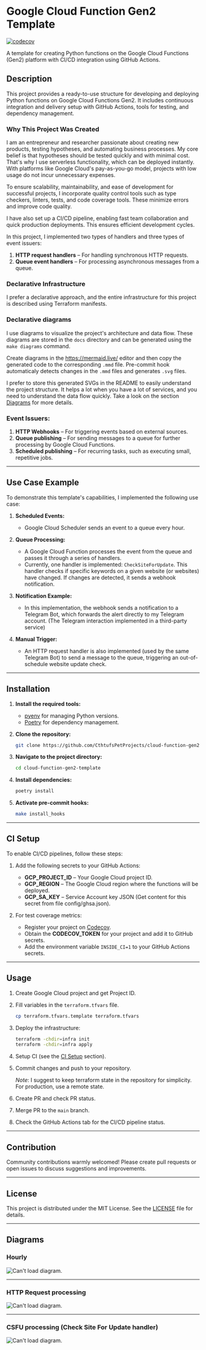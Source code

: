 # Google Cloud Function Gen2 Template
[![codecov](https://codecov.io/github/CthtufsPetProjects/google-cloud-function-gen2-template/branch/main/graph/badge.svg?token=feLHCIidDN)](https://codecov.io/github/CthtufsPetProjects/google-cloud-function-gen2-template)

A template for creating Python functions on the Google Cloud Functions (Gen2) platform with CI/CD integration using GitHub Actions.

## Description

This project provides a ready-to-use structure for developing and deploying Python functions on Google Cloud Functions Gen2. It includes continuous integration and delivery setup with GitHub Actions, tools for testing, and dependency management.

### Why This Project Was Created

I am an entrepreneur and researcher passionate about creating new products, testing hypotheses, and automating business processes. My core belief is that hypotheses should be tested quickly and with minimal cost. That's why I use serverless functionality, which can be deployed instantly. With platforms like Google Cloud's pay-as-you-go model, projects with low usage do not incur unnecessary expenses.

To ensure scalability, maintainability, and ease of development for successful projects, I incorporate quality control tools such as type checkers, linters, tests, and code coverage tools. These minimize errors and improve code quality.

I have also set up a CI/CD pipeline, enabling fast team collaboration and quick production deployments. This ensures efficient development cycles.

In this project, I implemented two types of handlers and three types of event issuers:
1. **HTTP request handlers** – For handling synchronous HTTP requests.
2. **Queue event handlers** – For processing asynchronous messages from a queue.

### Declarative Infrastructure

I prefer a declarative approach, and the entire infrastructure for this project is described using Terraform manifests.

### Declarative diagrams

I use diagrams to visualize the project's architecture and data flow. These diagrams are stored in the `docs` directory and can be generated using the `make diagrams` command.

Create diagrams in the https://mermaid.live/ editor and then copy the generated code to the corresponding `.mmd` file.
Pre-commit hook automaticaly detects changes in the `.mmd` files and generates `.svg` files.

I prefer to store this generated SVGs in the README to easily understand the project structure. It helps a lot when you have a lot of services, and you need to understand the data flow quickly.
Take a look on the section [Diagrams](#diagrams) for more details.

### Event Issuers:
1. **HTTP Webhooks** – For triggering events based on external sources.
2. **Queue publishing** – For sending messages to a queue for further processing by Google Cloud Functions.
3. **Scheduled publishing** – For recurring tasks, such as executing small, repetitive jobs.

---

## Use Case Example

To demonstrate this template's capabilities, I implemented the following use case:

1. **Scheduled Events:**
   - Google Cloud Scheduler sends an event to a queue every hour.

2. **Queue Processing:**
   - A Google Cloud Function processes the event from the queue and passes it through a series of handlers.
   - Currently, one handler is implemented: `CheckSiteForUpdate`. This handler checks if specific keywords on a given website (or websites) have changed. If changes are detected, it sends a webhook notification.

3. **Notification Example:**
   - In this implementation, the webhook sends a notification to a Telegram Bot, which forwards the alert directly to my Telegram account. (The Telegram interaction implemented in a third-party service)

4. **Manual Trigger:**
   - An HTTP request handler is also implemented (used by the same Telegram Bot) to send a message to the queue, triggering an out-of-schedule website update check.

---

## Installation

1. **Install the required tools:**
   - [pyenv](https://github.com/pyenv/pyenv) for managing Python versions.
   - [Poetry](https://python-poetry.org/) for dependency management.

2. **Clone the repository:**
   ```bash
   git clone https://github.com/CthtufsPetProjects/cloud-function-gen2-template.git
   ```

3. **Navigate to the project directory:**
   ```bash
   cd cloud-function-gen2-template
   ```

4. **Install dependencies:**
   ```bash
   poetry install
   ```

5. **Activate pre-commit hooks:**
   ```bash
   make install_hooks
   ```

---

## CI Setup

To enable CI/CD pipelines, follow these steps:

1. Add the following secrets to your GitHub Actions:
   - **GCP_PROJECT_ID** – Your Google Cloud project ID.
   - **GCP_REGION** – The Google Cloud region where the functions will be deployed.
   - **GCP_SA_KEY** – Service Account key JSON (Get content for this secret from file config/ghsa.json).

2. For test coverage metrics:
   - Register your project on [Codecov](https://app.codecov.io/).
   - Obtain the **CODECOV_TOKEN** for your project and add it to GitHub secrets.
   - Add the environment variable `INSIDE_CI=1` to your GitHub Actions secrets.

---

## Usage
1. Create Google Cloud project and get Project ID.
1. Fill variables in the `terraform.tfvars` file.
   ```bash
   cp terraform.tfvars.template terraform.tfvars
   ```
1. Deploy the infrastructure:
   ```bash
   terraform -chdir=infra init
   terraform -chdir=infra apply
   ```
1. Setup CI (see the [CI Setup](#ci-setup) section).
1. Commit changes and push to your repository.

   *Note*: I suggest to keep terraform state in the repository for simplicity. For production, use a remote state.
1. Create PR and check PR status.
1. Merge PR to the `main` branch.
1. Check the GitHub Actions tab for the CI/CD pipeline status.

---

## Contribution

Community contributions warmly welcomed! Please create pull requests or open issues to discuss suggestions and improvements.

---

## License

This project is distributed under the MIT License. See the [LICENSE](LICENSE) file for details.

---

## Diagrams

### Hourly
![Can't load diagram.](./docs/diagrams/hourly.svg)

---

### HTTP Request processing
![Can't load diagram.](./docs/diagrams/http_request.svg)

---

### CSFU processing (Check Site For Update handler)
![Can't load diagram.](./docs/diagrams/csfu_event_handler.svg)
